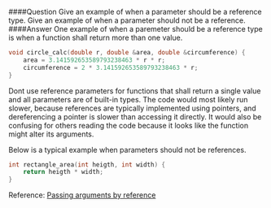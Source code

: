 ####Question
Give an example of when a parameter should be a reference type. Give an example of when a parameter should not be a reference.  
####Answer
One example of when a paremeter should be a reference type is when a function shall return more than one value.  
```cpp
void circle_calc(double r, double &area, double &circumference) {
    area = 3.141592653589793238463 * r * r;
    circumference = 2 * 3.141592653589793238463 * r;
}
```
Dont use reference parameters for functions that shall return a single value and all parameters are of built-in types. The code would most likely run slower, because references are typically implemented using pointers, and dereferencing a pointer is slower than accessing it directly. It would also be confusing for others reading the code because it looks like the function might alter its arguments.  

Below is a typical example when parameters should not be references.
```cpp
int rectangle_area(int heigth, int width) {
    return heigth * width;
}
```
Reference: [Passing arguments by reference](http://www.learncpp.com/cpp-tutorial/73-passing-arguments-by-reference/)  
